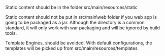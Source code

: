 Static content should be in the folder src/main/resources/static

Static content should not be put in src\main\web folder if you web app is going to be packaged as a jar. Although the directory is a common standard, it will only work with war packaging and will be ignored by build tools.

Template Engines, should be avoided. With default configurations, the templates will be picked up from src/main/resources/templates
